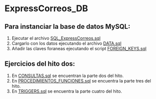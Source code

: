 # ExpressCorreos_DB

## Para instanciar la base de datos MySQL:
1. Ejecutar el archivo [SQL_ExpressCorreos.sql](https://github.com/aprentix/ExpressCorreos_DB/blob/main/SQL_ExpressCorreos.sql)
2. Cargarlo con los datos ejecutando el archivo [DATA.sql](https://github.com/aprentix/ExpressCorreos_DB/blob/main/DATA.sql)
3. Añadir las claves foraneas ejecutando el script [FOREIGN_KEYS.sql](https://github.com/aprentix/ExpressCorreos_DB/blob/main/FOREIGN_KEYS.sql)

## Ejercicios del hito dos:
1. En [CONSULTAS.sql](https://github.com/aprentix/ExpressCorreos_DB/blob/main/CONSULTAS.sql) se encuentran la parte dos del hito.
2. En [PROCEDIMIENTOS_FUNCIONES.sql](https://github.com/aprentix/ExpressCorreos_DB/blob/main/PROCEDIMIENTOS_FUNCIONES.sql) se encuentra la parte tres del hito.
3. En [TRIGGERS.sql](https://github.com/aprentix/ExpressCorreos_DB/blob/main/TRIGGERS.sql) se encuentra la parte cuatro del hito.
